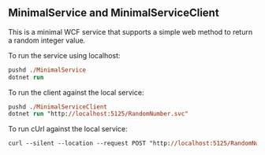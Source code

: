 ## MinimalService and MinimalServiceClient
This is a minimal WCF service that supports a simple web method to return a random integer value.

To run the service using localhost:

```ps
pushd ./MinimalService
dotnet run
```

To run the client against the local service:

```ps
pushd ./MinimalServiceClient
dotnet run "http://localhost:5125/RandomNumber.svc"
```

To run cUrl against the local service:
```ps
curl --silent --location --request POST "http://localhost:5125/RandomNumber.svc" --header "SOAPAction: http://tempuri.org/IRandomNumber/Next" --header "Content-Type: text/xml; charset=utf-8" --data-raw "<s:Envelope xmlns:s='http://schemas.xmlsoap.org/soap/envelope/'><s:Body><Next xmlns='http://tempuri.org/'/></s:Body></s:Envelope>" | Format-Xml
```